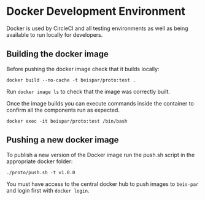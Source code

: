 # Docker Development Environment

Docker is used by CircleCI and all testing environments as well as being available to run locally for developers.

## Building the docker image

Before pushing the docker image check that it builds locally:
```
docker build --no-cache -t beispar/proto:test .
```

Run `docker image ls` to check that the image was correctly built.

Once the image builds you can execute commands inside the container to confirm all the components run as expected.
```
docker exec -it beispar/proto:test /bin/bash
```

## Pushing a new docker image

To publish a new version of the Docker image run the push.sh script in the appropriate docker folder:
```
./proto/push.sh -t v1.0.0
```

You must have access to the central docker hub to push images to `beis-par` and login first with `docker login`.
